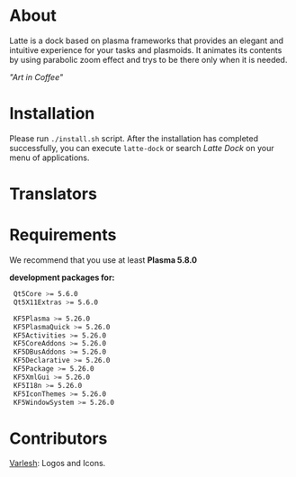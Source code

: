 About
=====
Latte is a dock based on plasma frameworks that provides an elegant and intuitive experience for your tasks and plasmoids. It animates its contents by using parabolic zoom effect and trys to be there only when it is needed.

*"Art in Coffee"*


Installation
============
Please run  ```./install.sh``` script.
After the installation has completed successfully, you can execute ```latte-dock``` or search *Latte Dock* on your menu of applications.

Translators
===========

Requirements
============
We recommend that you use at least **Plasma 5.8.0**

**development packages for:**
```bash
 Qt5Core >= 5.6.0
 Qt5X11Extras >= 5.6.0

 KF5Plasma >= 5.26.0
 KF5PlasmaQuick >= 5.26.0
 KF5Activities >= 5.26.0
 KF5CoreAddons >= 5.26.0
 KF5DBusAddons >= 5.26.0
 KF5Declarative >= 5.26.0
 KF5Package >= 5.26.0
 KF5XmlGui >= 5.26.0
 KF5I18n >= 5.26.0
 KF5IconThemes >= 5.26.0
 KF5WindowSystem >= 5.26.0

```

Contributors
=============
[Varlesh](https://github.com/varlesh): Logos and Icons.

